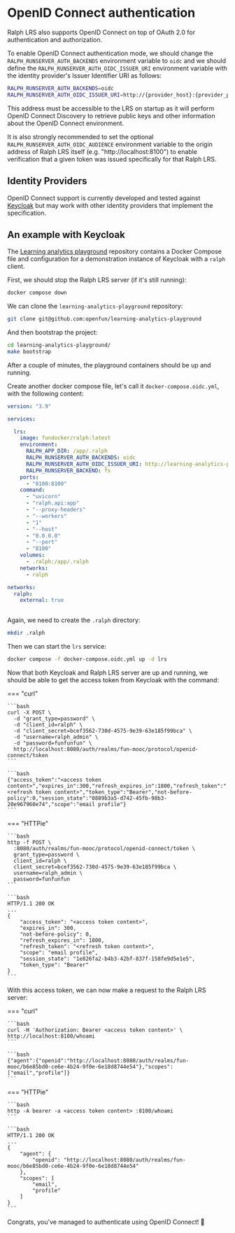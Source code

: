 # OpenID Connect authentication

Ralph LRS also supports OpenID Connect on top of OAuth 2.0 for authentication and authorization.

To enable OpenID Connect authentication mode, we should change the `RALPH_RUNSERVER_AUTH_BACKENDS` environment variable to `oidc` and we should define the `RALPH_RUNSERVER_AUTH_OIDC_ISSUER_URI` environment variable with the identity provider's Issuer Identifier URI as follows:

```bash
RALPH_RUNSERVER_AUTH_BACKENDS=oidc
RALPH_RUNSERVER_AUTH_OIDC_ISSUER_URI=http://{provider_host}:{provider_port}/auth/realms/{realm_name}
```

This address must be accessible to the LRS on startup as it will perform OpenID Connect Discovery to retrieve public keys and other information about the OpenID Connect environment.

It is also strongly recommended to set the optional `RALPH_RUNSERVER_AUTH_OIDC_AUDIENCE` environment variable to the origin address of Ralph LRS itself (e.g. "http://localhost:8100") to enable verification that a given token was issued specifically for that Ralph LRS.

## Identity Providers

OpenID Connect support is currently developed and tested against [Keycloak](https://www.keycloak.org/) but may work with other identity providers that implement the specification.

## An example with Keycloak

The [Learning analytics playground](https://github.com/openfun/learning-analytics-playground/) repository contains a Docker Compose file and configuration for a demonstration instance of Keycloak with a `ralph` client.

First, we should stop the Ralph LRS server (if it's still running):
```bash
docker compose down
```

We can clone the `learning-analytics-playground` repository:
```bash
git clone git@github.com:openfun/learning-analytics-playground
```

And then bootstrap the project:
```bash
cd learning-analytics-playground/
make bootstrap
```

After a couple of minutes, the playground containers should be up and running.



Create another docker compose file, let's call it `docker-compose.oidc.yml`, with the following content:
```yaml title="docker-compose.oidc.yml" hl_lines="9-10 26-27 29-31"
version: "3.9"

services:

  lrs:
    image: fundocker/ralph:latest
    environment:
      RALPH_APP_DIR: /app/.ralph
      RALPH_RUNSERVER_AUTH_BACKENDS: oidc
      RALPH_RUNSERVER_AUTH_OIDC_ISSUER_URI: http://learning-analytics-playground-keycloak-1:8080/auth/realms/fun-mooc
      RALPH_RUNSERVER_BACKEND: fs
    ports:
      - "8100:8100"
    command:
      - "uvicorn"
      - "ralph.api:app"
      - "--proxy-headers"
      - "--workers"
      - "1"
      - "--host"
      - "0.0.0.0"
      - "--port"
      - "8100"
    volumes:
      - .ralph:/app/.ralph
    networks:
      - ralph

networks:
  ralph:
    external: true
    
```

Again, we need to create the `.ralph` directory:
```bash
mkdir .ralph
```

Then we can start the `lrs` service:
```bash
docker compose -f docker-compose.oidc.yml up -d lrs
```

Now that both Keycloak and Ralph LRS server are up and running, we should be able to get the access token from Keycloak with the command:

=== "curl"

    ```bash
    curl -X POST \
      -d "grant_type=password" \
      -d "client_id=ralph" \
      -d "client_secret=bcef3562-730d-4575-9e39-63e185f99bca" \
      -d "username=ralph_admin" \
      -d "password=funfunfun" \
      http://localhost:8080/auth/realms/fun-mooc/protocol/openid-connect/token
    ```

    ```bash
    {"access_token":"<access token content>","expires_in":300,"refresh_expires_in":1800,"refresh_token":"<refresh token content>","token_type":"Bearer","not-before-policy":0,"session_state":"0889b3a5-d742-45fb-98b3-20e967960e74","scope":"email profile"} 
    ```
=== "HTTPie"

    ```bash
    http -f POST \
      :8080/auth/realms/fun-mooc/protocol/openid-connect/token \
      grant_type=password \
      client_id=ralph \
      client_secret=bcef3562-730d-4575-9e39-63e185f99bca \
      username=ralph_admin \
      password=funfunfun
    ```

    ```bash
    HTTP/1.1 200 OK
    ...
    {
        "access_token": "<access token content>",
        "expires_in": 300,
        "not-before-policy": 0,
        "refresh_expires_in": 1800,
        "refresh_token": "<refresh token content>",
        "scope": "email profile",
        "session_state": "1e826fa2-b4b3-42bf-837f-158fe9d5e1e5",
        "token_type": "Bearer"
    }
    ```

With this access token, we can now make a request to the Ralph LRS server:

=== "curl"
    
    ```bash
    curl -H 'Authorization: Bearer <access token content>' \
    http://localhost:8100/whoami
    ```
    
    ```bash
    {"agent":{"openid":"http://localhost:8080/auth/realms/fun-mooc/b6e85bd0-ce6e-4b24-9f0e-6e18d8744e54"},"scopes":["email","profile"]}
    ```

=== "HTTPie"

    ```bash
    http -A bearer -a <access token content> :8100/whoami
    ```

    ```bash
    HTTP/1.1 200 OK
    ...
    {
        "agent": {
            "openid": "http://localhost:8080/auth/realms/fun-mooc/b6e85bd0-ce6e-4b24-9f0e-6e18d8744e54"
        },
        "scopes": [
            "email",
            "profile"
        ]
    }
    ```

Congrats, you've managed to authenticate using OpenID Connect! 🎉
